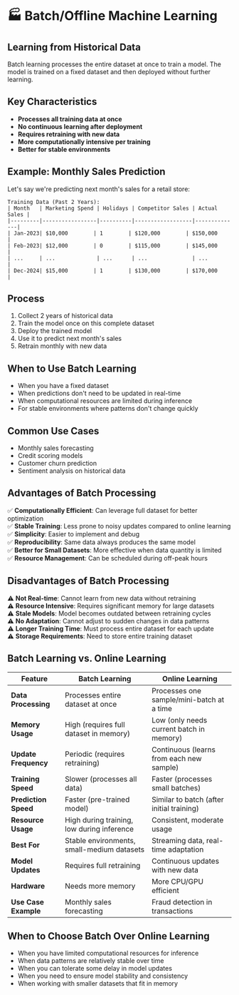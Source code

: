 # 🏭 Batch/Offline Machine Learning

## Learning from Historical Data

Batch learning processes the entire dataset at once to train a model. The model is trained on a fixed dataset and then deployed without further learning.

## Key Characteristics

- **Processes all training data at once**
- **No continuous learning after deployment**
- **Requires retraining with new data**
- **More computationally intensive per training**
- **Better for stable environments**

## Example: Monthly Sales Prediction

Let's say we're predicting next month's sales for a retail store:

```
Training Data (Past 2 Years):
| Month   | Marketing Spend | Holidays | Competitor Sales | Actual Sales |
|---------|-----------------|----------|------------------|--------------|
| Jan-2023| $10,000        | 1        | $120,000        | $150,000    |
| Feb-2023| $12,000        | 0        | $115,000        | $145,000    |
| ...     | ...             | ...      | ...              | ...         |
| Dec-2024| $15,000        | 1        | $130,000        | $170,000    |
```

## Process

1. Collect 2 years of historical data
2. Train the model once on this complete dataset
3. Deploy the trained model
4. Use it to predict next month's sales
5. Retrain monthly with new data

## When to Use Batch Learning

- When you have a fixed dataset
- When predictions don't need to be updated in real-time
- When computational resources are limited during inference
- For stable environments where patterns don't change quickly

## Common Use Cases

- Monthly sales forecasting
- Credit scoring models
- Customer churn prediction
- Sentiment analysis on historical data

## Advantages of Batch Processing

✅ **Computationally Efficient**: Can leverage full dataset for better optimization  
✅ **Stable Training**: Less prone to noisy updates compared to online learning  
✅ **Simplicity**: Easier to implement and debug  
✅ **Reproducibility**: Same data always produces the same model  
✅ **Better for Small Datasets**: More effective when data quantity is limited  
✅ **Resource Management**: Can be scheduled during off-peak hours

## Disadvantages of Batch Processing

⚠️ **Not Real-time**: Cannot learn from new data without retraining  
⚠️ **Resource Intensive**: Requires significant memory for large datasets  
⚠️ **Stale Models**: Model becomes outdated between retraining cycles  
⚠️ **No Adaptation**: Cannot adjust to sudden changes in data patterns  
⚠️ **Longer Training Time**: Must process entire dataset for each update  
⚠️ **Storage Requirements**: Need to store entire training dataset

## Batch Learning vs. Online Learning

| Feature | Batch Learning | Online Learning |
|---------|----------------|-----------------|
| **Data Processing** | Processes entire dataset at once | Processes one sample/mini-batch at a time |
| **Memory Usage** | High (requires full dataset in memory) | Low (only needs current batch in memory) |
| **Update Frequency** | Periodic (requires retraining) | Continuous (learns from each new sample) |
| **Training Speed** | Slower (processes all data) | Faster (processes small batches) |
| **Prediction Speed** | Faster (pre-trained model) | Similar to batch (after initial training) |
| **Resource Usage** | High during training, low during inference | Consistent, moderate usage |
| **Best For** | Stable environments, small-medium datasets | Streaming data, real-time adaptation |
| **Model Updates** | Requires full retraining | Continuous updates with new data |
| **Hardware** | Needs more memory | More CPU/GPU efficient |
| **Use Case Example** | Monthly sales forecasting | Fraud detection in transactions |

## When to Choose Batch Over Online Learning

- When you have limited computational resources for inference
- When data patterns are relatively stable over time
- When you can tolerate some delay in model updates
- When you need to ensure model stability and consistency
- When working with smaller datasets that fit in memory
